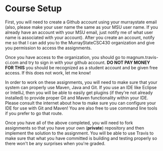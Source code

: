 # Course Setup

First, you will need to create a Github account using your murraystate email (also, please make your user name the same as your MSU user name. If you already have an account with your MSU email, just notify me of what user name is associated with your account). After you create an account, notify me so that I can add you to the MurrayStateCSC430 organization and give you permission to access the assignments.

Once you have access to the organization, you should go to magnum.travis-ci.com and try to sign in with your github account. **DO NOT PAY MONEY FOR THIS** you should be recognized as a student account and be given free access. If this does not work, let me know!

In order to work on these assignments, you will need to make sure that your system can properly use Maven, Java and Git. If you use an IDE like Eclipse or IntelliJ, then you will be able to easily get plugins (if they're not already installed) to provide proper Git and Maven functionality within your IDE. Please consult the internet about how to make sure you can configure your IDE for use with Git and Maven! You are also free to use command line tools if you prefer to go that route.

Once you have all of the above completed, you will need to fork assignments so that you have your own (**private**) repository and then implement the solution to the assignment. You will be able to use Travis to make sure that what you have committed is building and testing properly so there won't be any surprises when you're graded.

